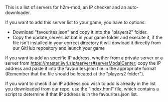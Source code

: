 This is a list of servers for h2m-mod, an IP checker and an auto-downloader.

If you want to add this server list to your game, you have to options:
 - Download "favourites.json" and copy it into the "players2" folder.
 - Copy the update_serverList.bat in your game folder and execute it,
 if the file isn't installed in your correct directory it will dowload it directly from our GitHub repository and launch your game 

If you want to add an specific IP address, whether from a private server or a server from https://master.iw4.zip/servers#serverModalCenter, copy the IP address and paste it into the favourites.json file in the appropriate format (Remember that the file
should be located at the "players2 folder").

If you want to check if an IP address you wish to add is already in the list you downloaded from our repo, use the "index.html" file, which contains a script to determine if that IP address is in the favourites.json list.